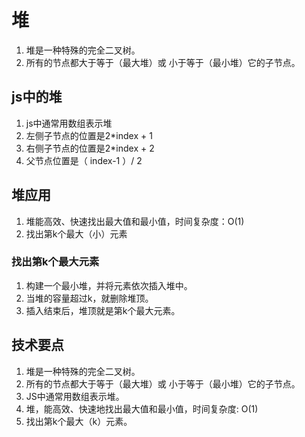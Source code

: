 # 堆
1. 堆是一种特殊的完全二叉树。
2. 所有的节点都大于等于（最大堆）或 小于等于（最小堆）它的子节点。

## js中的堆
1. js中通常用数组表示堆
2. 左侧子节点的位置是2*index + 1
3. 右侧子节点的位置是2*index + 2
4. 父节点位置是（ index-1 ）/ 2

## 堆应用
1. 堆能高效、快速找出最大值和最小值，时间复杂度：O(1)
2. 找出第k个最大（小）元素

### 找出第k个最大元素
1. 构建一个最小堆，并将元素依次插入堆中。
2. 当堆的容量超过k，就删除堆顶。
3. 插入结束后，堆顶就是第k个最大元素。

## 技术要点
1. 堆是一种特殊的完全二叉树。
2. 所有的节点都大于等于（最大堆）或 小于等于（最小堆）它的子节点。
3. JS中通常用数组表示堆。
4. 堆，能高效、快速地找出最大值和最小值，时间复杂度: O(1)
5. 找出第k个最大（k）元素。